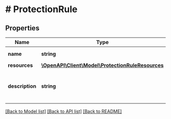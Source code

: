 # # ProtectionRule

## Properties

Name | Type | Description | Notes
------------ | ------------- | ------------- | -------------
**name** | **string** | Protection Rule name |
**resources** | [**\OpenAPI\Client\Model\ProtectionRuleResources**](ProtectionRuleResources.md) |  |
**description** | **string** | A description for the protection rule. | [optional]

[[Back to Model list]](../../README.md#models) [[Back to API list]](../../README.md#endpoints) [[Back to README]](../../README.md)
